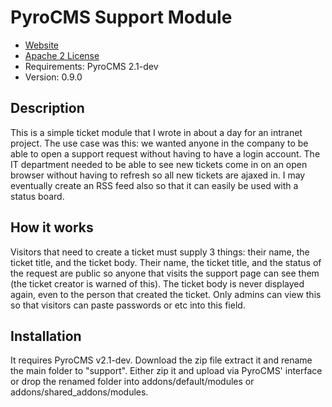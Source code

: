 # PyroCMS Support Module

* [Website](http://unruhdesigns.com/)
* [Apache 2 License](http://www.apache.org/licenses/LICENSE-2.0.html)
* Requirements: PyroCMS 2.1-dev
* Version: 0.9.0

## Description

This is a simple ticket module that I wrote in about a day for an intranet project. The use case was this: we wanted anyone in the company to be able 
to open a support request without having to have a login account. The IT department needed to be able to see new tickets come in 
on an open browser without having to refresh so all new tickets are ajaxed in. I may eventually create an RSS feed also so that it can easily 
be used with a status board.

## How it works

Visitors that need to create a ticket must supply 3 things: their name, the ticket title, and the ticket body. Their name, the ticket title, and the status of the request are public 
so anyone that visits the support page can see them (the ticket creator is warned of this). The ticket body is never displayed again, even to the 
person that created the ticket. Only admins can view this so that visitors can paste passwords or etc into this field.

## Installation

It requires PyroCMS v2.1-dev. Download the zip file extract it and rename the main folder to "support". Either zip it and upload via PyroCMS' interface or 
drop the renamed folder into addons/default/modules or addons/shared_addons/modules.